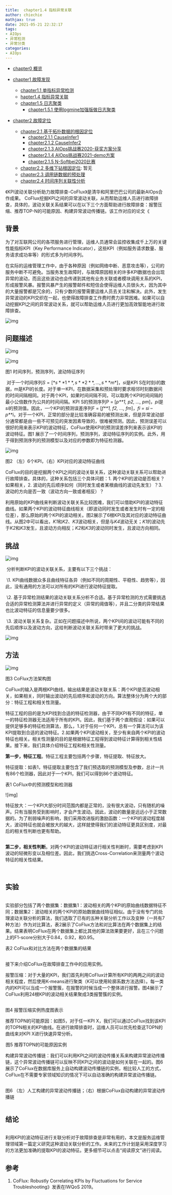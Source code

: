 ```yaml
---
title:  chapter1.4 指标异常关联
author: chiechie
mathjax: true
date: 2021-05-21 22:32:17
tags:
- AIOps
- 异常检测
- 异常分类
categories: 
- AIOps
---
```



- [chapter0 概览](https://chiechie.github.io/2021/05/21/AI/AIOps/AIOps-0-summary/)
- [chapter1 故障发现](https://chiechie.github.io/2021/05/21/AI/AIOps/AIOps-1-event-generate.md/)
	- [chapter1.1 单指标异常检测](https://chiechie.github.io/2021/05/21/AI/AIOps/AIOps-1_1-kpi-detector/)
	- [hapter1.4 指标异常关联](https://chiechie.github.io/2021/05/21/AI/AIOps/AIOps-1_4-kpi-correlation.md)
	- [chapter1.5 日志聚类](https://chiechie.github.io/2021/05/06/AI/AIOps/AIOps-1_5-log-analysis/)
		- [chapter1.5.1 使用logmine加强版做日志聚类](https://chiechie.github.io/2021/05/21/AI/AIOps/AIOps-1_5_1-log-analysis_logmine/)

- [chapter2 故障定位](https://chiechie.github.io/2021/05/21/AI/AIOps/AIOps-2-event-analysis/)
	- [chapter2.1 基于拓扑数据的根因定位](https://chiechie.github.io/2021/05/21/AI/AIOps/AIOps-2_1-topo-rca/)
		- [chapter2.1.1 CauseInfer1](https://chiechie.github.io/2021/05/21/AI/AIOps/AIOps-2_1_1-topo-rca-causeinfer-notes1/)
		- [chapter2.1.2 CauseInfer2](https://chiechie.github.io/2021/05/21/AI/AIOps/AIOps-2_1_2-topo-rca-causeinfer-notes2/)
		- [chapter2.1.3 AIOps挑战赛2020-获奖方案分享](https://chiechie.github.io/2021/05/21/AI/AIOps/AIOps-2_1_3-topo-rca-aiops2020)
		- [chapter2.1.4 AIOps挑战赛2021-demo方案](https://chiechie.github.io/2021/05/21/AI/AIOps/AIOps-2_1_4-topo-rca-aiops2021/)
		- [chapter2.1.5 N-Softbei2020比赛](https://chiechie.github.io/2021/05/21/AI/AIOps/AIOps-2_1_5-topo-rca-cnsoftbei2020)
	- [chapter2.2 多维下钻根因定位](https://chiechie.github.io/2021/05/21/AI/AIOps/AIOps-2_2-multi-dimensional-rca/): 暂无
	- [chapter2.3 调用链数据的预处理](https://chiechie.github.io/2021/05/21/AI/AIOps/AIOps-2_3-trace_rca/)
	- [chapter2.4 时间序列关联性分析](https://chiechie.github.io/2021/04/14/AI/AIOps/AIOps-2_4-metric_event_correlation/)



《KPI波动关联分析助力故障排查-CoFlux》是清华和阿里巴巴公司的最新AIOps合作成果。
CoFlux挖掘KPI之间的异常波动关联，从而帮助运维人员进行故障排查，具体的，波动关联关系结果可以在以下三个方面帮助进行故障排查：报警压缩、推荐TOP-N的可能原因、构建异常波动传播链。该工作对应的论文《

## 背景

为了对互联网公司的各项服务进行管理，运维人员通常会监控收集成千上万的关键性能指标KPI（Key Performance Indicator），这些KPI（例如服务请求数量、服务请求成功率等）的形式多为时间序列。

在实际的运维管理工作中，由于各种原因（例如网络中断、恶意攻击等），公司的服务中断不可避免。当服务发生故障时，与故障原因相关的许多KPI数据也会出现异常的波动，而且这些波动也会传递到其他有业务关联或者模块调用关系的KPI，形成报警风暴。报警风暴产生的报警邮件和短信会使得运维人员很头大，因为其中的大量报警都是冗余的，只有少数的报警需要运维人员去关注和解决。此外，发生异常波动的KPI交织在一起，也使得故障排查工作费时费力非常困难。如果可以自动挖掘KPI之间的异常波动关系，就可以帮助运维人员进行更加高效智能地进行故障排查。


![img](https://mmbiz.qpic.cn/mmbiz_png/RVMJ0J4z0LzxCnAk4d5fhVM1Gib6rgkCZH8bficj36KtuKiczrZHcqq6NQunbIkMowVN1w0Njyvv3z9AjvsfmD2VA/640?wx_fmt=png&wxfrom=5&wx_lazy=1&wx_co=1)

## 问题描述

![img](https://mmbiz.qpic.cn/mmbiz_png/RVMJ0J4z0LzxCnAk4d5fhVM1Gib6rgkCZH8bficj36KtuKiczrZHcqq6NQunbIkMowVN1w0Njyvv3z9AjvsfmD2VA/640?wx_fmt=png&wxfrom=5&wx_lazy=1&wx_co=1)

![img](https://mmbiz.qpic.cn/mmbiz_jpg/RVMJ0J4z0LzxCnAk4d5fhVM1Gib6rgkCZ2oGk0FGldica8CEhhF4yZOTtia9a5mDcpiaP7H1uLj83VKqbfoKVBLXSA/640?wx_fmt=jpeg&wxfrom=5&wx_lazy=1&wx_co=1)

图1 时间序列，预测序列，波动特征序列

​       对于一个时间序列$S = [*s**1**, s**2* *,…, s**m*]$，*si*是KPI S在时刻i的数据，m是KPI的长度。对于单一KPI，在数据采集和预处理时要求相邻时刻数据间的时间间隔相同。对于两个KPI，如果时间间隔不同，可以取两个KPI时间间隔的最小公倍数作为公共的时间间隔。KPI S的预测序列P = [*p**1, p2, …, pm*]，*pi*是*si*的预测值。因此，一个KPI的预测误差序列F = [*f**1, f2, …, fm*]，*fi =  si* – *p**i*。对于一个KPI，正常的部分是比较准确容易的被预测出来，但是异常波动部分通常都是由一些不可预见的突发因素导致的，很难被预测。因此，预测误差可以很好的用来表示KPI的波动特征，CoFlux使用KPI的预测误差序列来表示该KPI的波动特征。图1 展示了一个时间序列，预测序列，波动特征序列的实例。此外，用于得到预测序列的预测模型以及对应的参数即为特征检测器。

![img](https://mmbiz.qpic.cn/mmbiz_jpg/RVMJ0J4z0LzxCnAk4d5fhVM1Gib6rgkCZND6kn9hTDotgLwYhlsUKo8dy8YT6cxv1tic71w6ibSZl3ykZPNIXrsaw/640?wx_fmt=jpeg&wxfrom=5&wx_lazy=1&wx_co=1)

图2 （左）6个KPI，（右）KPI对应的波动特征曲线

​       CoFlux的目的是挖掘两个KPI之间的波动关联关系，这种波动关联关系可以帮助进行故障排查。具体的，这种关系包括三个具体问题：1. 两个KPI的波动是否相关？如果相关，2. 波动的先后顺序如何（同时发生或者某根曲线的波动先发生）？3. 波动的方向是否一致（波动方向一致或者相反）？

​      利用原始的KPI曲线来判断波动关联关系比较困难，我们可以借助KPI的波动特征曲线。如果两个KPI的波动特征曲线相关（即波动同时发生或者发生时有一定的相位差），那么原始的两个KPI的波动相关。图2展示了6根KPI及其对应的波动特征曲线。从图2中可以看出，*K1*和*K2*、*K3*波动相关，但是与*K4*波动无关；*K1*的波动先于*K2*和*K3*发生，且波动方向相反；*K2*和*K3*的波动同时发生，且波动方向相同。

## 挑战

![img](https://mmbiz.qpic.cn/mmbiz_png/RVMJ0J4z0LzxCnAk4d5fhVM1Gib6rgkCZH8bficj36KtuKiczrZHcqq6NQunbIkMowVN1w0Njyvv3z9AjvsfmD2VA/640?wx_fmt=png&wxfrom=5&wx_lazy=1&wx_co=1)

​      分析判断KPI的波动关联关系，主要有以下三个挑战：

​      \1. KPI曲线数据众多且曲线特征各异（例如不同的周期性、平稳性、趋势等），因此，没有通用的方法可以对所有的KPI进行波动特征提取。

​      \2. 基于异常检测结果的波动关联关系分析不合适。基于异常检测的方式需要挑选合适的异常检测算法并进行异常的定义（异常的阈值等），并且二分类的异常结果也比波动特征的信息量要少很多。

​      \3. 波动关联关系复杂。正如在问题描述中所说，两个KPI间的波动可能有不同的先后顺序以及波动方向，这给判断波动关联关系时带来了更大的挑战。



![img](https://mmbiz.qpic.cn/mmbiz_png/RVMJ0J4z0LzxCnAk4d5fhVM1Gib6rgkCZH8bficj36KtuKiczrZHcqq6NQunbIkMowVN1w0Njyvv3z9AjvsfmD2VA/640?wx_fmt=png&wxfrom=5&wx_lazy=1&wx_co=1)



## 方法

![img]()



图3 CoFlux方法架构图

​       CoFlux的输入是两根KPI曲线，输出结果是波动关联关系：两个KPI是否波动相关，如果相关，同时输出波动的先后顺序和波动的方向。算法整体分为两个大的部分：特征工程和相关性测量。

​       特征工程的目的是为KPI找到合适的特征检测器，由于不同KPI有不同的特征，单一的特征检测器无法适用于所有的KPI。因此，我们基于两个直观假设：如果可以提供足够多的特征检测算法，那么，1.对于任何一个KPI，总有一个算法可以为该KPI提取到合适的波动特征。2.如果两个KPI波动相关，至少有来自两个KPI的波动特征也相关。相关性测量的目的是根据特征工程得到波动特征计算得到相关性结果。接下来，我们具体介绍特征工程和相关性测量。

**第一步，特征工程**。特征工程主要包括两个步骤，特征提取、特征放大。

特征提取：如表1，特征提取主要包含了我们预选取的预测模型及参数，总计一共有86个检测器，因此对于一个KPI，我们可以得到86个波动特征。

表1 CoFlux中的预测模型和检测器

![img]

​       特征放大：一个KPI大部分时间范围内都是正常的，没有很大波动，只有随机的噪声。只有当服务受到影响时，才会产生波动。因此，波动的数量是远远小于正常数据的。为了削弱噪声的影响，我们采用改进版的激励函数：一个KPI的波动程度越大，波动特征也就会被放大的越大，这样就使得我们的波动特征更具区别度，对最后的相关性判断也更有帮助。

![img](data:image/gif;base64,iVBORw0KGgoAAAANSUhEUgAAAAEAAAABCAYAAAAfFcSJAAAADUlEQVQImWNgYGBgAAAABQABh6FO1AAAAABJRU5ErkJggg==)

​       **第二步，相关性判断**。对两个KPI的波动特征进行相关性判断时，需要考虑到KPI波动的轻微形变以及相位差。因此，我们挑选Cross-Correlation来测量两个波动特征的相关性结果。

![img](data:image/gif;base64,iVBORw0KGgoAAAANSUhEUgAAAAEAAAABCAYAAAAfFcSJAAAADUlEQVQImWNgYGBgAAAABQABh6FO1AAAAABJRU5ErkJggg==)



![img](data:image/gif;base64,iVBORw0KGgoAAAANSUhEUgAAAAEAAAABCAYAAAAfFcSJAAAADUlEQVQImWNgYGBgAAAABQABh6FO1AAAAABJRU5ErkJggg==)

## 实验

![img](data:image/gif;base64,iVBORw0KGgoAAAANSUhEUgAAAAEAAAABCAYAAAAfFcSJAAAADUlEQVQImWNgYGBgAAAABQABh6FO1AAAAABJRU5ErkJggg==)

​       实验部分包括了两个数据集：数据集1：波动相关的两个KPI的原始曲线数据特征不同；数据集2：波动相关的两个KPI的原始数据曲线特征相似。由于没有专门的处理波动关联分析的算法，我们选取了已有的五种关联分析工作以及变种（一共有7种方法）作为对比算法，表2展示了CoFlux方法和对比算法在两个数据集上的结果。结果表明CoFlux在两个数据集上都比其他的算法效果要更好，且在三个问题上的F1-score分别大于0.84，0.92，和0.95。

表2 CoFlux和对比方法在两个数据集的结果

![img](data:image/gif;base64,iVBORw0KGgoAAAANSUhEUgAAAAEAAAABCAYAAAAfFcSJAAAADUlEQVQImWNgYGBgAAAABQABh6FO1AAAAABJRU5ErkJggg==)

接下来介绍CoFlux在故障排查工作中的应用实例。

报警压缩：对于大量的KPI，我们首先利用CoFlux计算所有KPI的两两之间的波动相关程度，然后使用K-means进行聚类（K可以使用轮廓系数方法选择）。每一类内的KPI可以当成一个报警簇，在报警的时候当成一个整体进行报警。图4展示了CoFlux利用24根KPI的波动相关结果聚成3类报警簇的实例。

![img](data:image/gif;base64,iVBORw0KGgoAAAANSUhEUgAAAAEAAAABCAYAAAAfFcSJAAAADUlEQVQImWNgYGBgAAAABQABh6FO1AAAAABJRU5ErkJggg==)

图4 报警压缩实例热度图表示

推荐TOPN的可能原因：如图5，对于任一KPI X，我们可以通过CoFlux找到该KPI的TOPN相关的KPI曲线。在进行故障排查时，运维人员可以优先检查这TOPN的曲线来对KPI X进行快速异常分析。

![img](data:image/gif;base64,iVBORw0KGgoAAAANSUhEUgAAAAEAAAABCAYAAAAfFcSJAAAADUlEQVQImWNgYGBgAAAABQABh6FO1AAAAABJRU5ErkJggg==)图5 推荐TOPN的可能原因实例

​       构建异常波动传播链：我们可以利用KPI之间的波动传播关系来构建异常波动传播链，这个异常波动传播链可以反映不同KPI之间的波动是如何关联在一起的。图6 展示了CoFlux在数据库服务上自动构建波动传播链的实例，相比较人工的方式，CoFlux在不需要专家领域知识的情况下可以自动准确的构建异常波动传播链。

![img](data:image/gif;base64,iVBORw0KGgoAAAANSUhEUgAAAAEAAAABCAYAAAAfFcSJAAAADUlEQVQImWNgYGBgAAAABQABh6FO1AAAAABJRU5ErkJggg==)

图6 （左）人工构建的异常波动传播链；（右）根据CoFlux自动构建的异常波动传播链



![img](data:image/gif;base64,iVBORw0KGgoAAAANSUhEUgAAAAEAAAABCAYAAAAfFcSJAAAADUlEQVQImWNgYGBgAAAABQABh6FO1AAAAABJRU5ErkJggg==)

## 结论

![img](data:image/gif;base64,iVBORw0KGgoAAAANSUhEUgAAAAEAAAABCAYAAAAfFcSJAAAADUlEQVQImWNgYGBgAAAABQABh6FO1AAAAABJRU5ErkJggg==)

利用KPI的波动特征进行关联分析对于故障排查是非常有用的，本文是服务运维管理领域第一篇定义研究这种波动关联分析的工作。未来的工作计划是采用深度学习的方法更加准确的提取KPI的波动特征。更多细节可以点击“阅读原文”进行阅读。


## 参考

1. CoFlux: Robustly Correlating KPIs by Fluctuations for Service Troubleshooting》发表在IWQoS 2019。